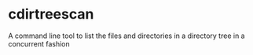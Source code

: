 # cdirtreescan
A command line tool to list the files and directories in a directory tree in a concurrent fashion
